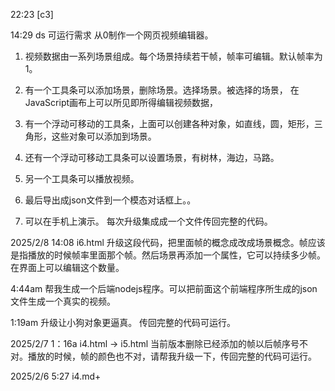  

22:23
[c3]


14:29
ds 可运行需求
从0制作一个网页视频编辑器。
1. 视频数据由一系列场景组成。每个场景持续若干帧，帧率可编辑。默认帧率为1。
2. 有一个工具条可以添加场景，删除场景。选择场景。被选择的场景，
   在JavaScript画布上可以所见即所得编辑视频数据， 
3. 有一个浮动可移动的工具条，上面可以创建各种对象，如直线，圆，矩形，三角形，这些对象可以添加到场景。
4. 还有一个浮动可移动工具条可以设置场景，有树林，海边，马路。
5. 另一个工具条可以播放视频。
    
6. 最后导出成json文件到一个模态对话框上。。
7. 可以在手机上演示。
每次升级集成成一个文件传回完整的代码。




2025/2/8 14:08
i6.html
升级这段代码，把里面帧的概念成改成场景概念。帧应该是指播放的时候帧率里面那个帧。然后场景再添加一个属性，它可以持续多少帧。在界面上可以编辑这个数量。


4:44am
帮我生成一个后端nodejs程序。可以把前面这个前端程序所生成的json文件生成一个真实的视频。


1:19am
升级让小狗对象更逼真。
传回完整的代码可运行。

2025/2/7 1：16a
i4.html -> i5.html
当前版本删除已经添加的帧以后帧序号不对。播放的时候，帧的颜色也不对，请帮我升级一下，传回完整的代码可运行。


 2025/2/6 5:27 
 i4.md+